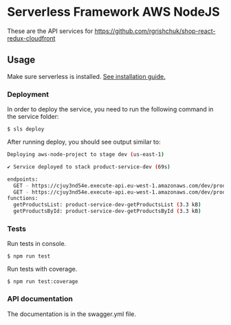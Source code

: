 # Serverless Framework AWS NodeJS

These are the API services for https://github.com/rgrishchuk/shop-react-redux-cloudfront

## Usage

Make sure serverless is installed. [See installation guide.](https://www.serverless.com/framework/docs/providers/openwhisk/guide/installation/)

### Deployment

In order to deploy the service, you need to run the following command in the service folder:

```
$ sls deploy
```

After running deploy, you should see output similar to:

```bash
Deploying aws-node-project to stage dev (us-east-1)

✔ Service deployed to stack product-service-dev (69s)

endpoints:
  GET - https://cjuy3nd54e.execute-api.eu-west-1.amazonaws.com/dev/products
  GET - https://cjuy3nd54e.execute-api.eu-west-1.amazonaws.com/dev/products/{productId}
functions:
  getProductsList: product-service-dev-getProductsList (3.3 kB)
  getProductsById: product-service-dev-getProductsById (3.3 kB)


```

### Tests

Run tests in console.

```
$ npm run test
```

Run tests with coverage.

```
$ npm run test:coverage
```
### API documentation

The documentation is in the swagger.yml file.
